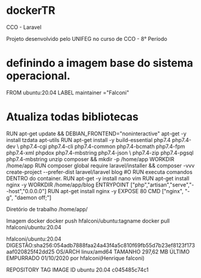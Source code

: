 # dockerTR
CCO - Laravel 

Projeto desenvolvido pelo UNIFEG no curso de CCO - 8° Período

# definindo a imagem base do sistema operacional.
FROM ubuntu:20.04
LABEL maintainer ="Falconi"
# Atualiza todas bibliotecas 
RUN apt-get update && DEBIAN_FRONTEND="noninteractive" apt-get -y install tzdata apt-utils
RUN apt-get install -y build-essential php7.4 php7.4-dev \\
php7.4-cgi php7.4-cli php7.4-common php7.4-bcmath php7.4-fpm php7.4-xml phpdox php7.4-mbstring php7.4-json \\
php7.4-zip php7.4-pgsql php7.4-mbstring unzip composer && mkdir -p /home/app
WORKDIR /home/app
RUN composer global require laravel/installer && composer -vvv create-project --prefer-dist laravel/laravel blog
#O RUN executa comandos DENTRO do container. 
RUN apt-get -y install nano vim
RUN apt-get install nginx -y
WORKDIR /home/app/blog
ENTRYPOINT ["php","artisan","serve","--host","0.0.0.0"]
RUN apt-get install nginx -y
EXPOSE 80
CMD ["nginx", "-g", "daemon off;"]

Diretório de trabalho
/home/app/

Imagem docker 
docker push hfalconi/ubuntu:tagname
docker pull hfalconi/ubuntu:20.04


hfalconi/ubuntu:20.04
DIGESTÃO:sha256:054adb7888faa24a43f4a5c810f69fb55d7b23ef8123f173aaf020825f42dd25
OS/ARCH
linux/amd64
TAMANHO
297,62 MB
ÚLTIMO EMPURRADO
01/10/2020 por hfalconi(Henrique falconi)


REPOSITORY          TAG                 IMAGE ID
ubuntu              20.04               c045485c74c1
